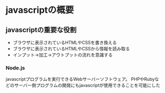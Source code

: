 # javascriptの概要

## javascriptの重要な役割
- ブラウザに表示されているHTMLやCSSを書き換える
- ブラウザに表示されているHTMLやCSSから情報を読み取る
- インプット→加工→アウトプットの流れを意識する


### Node.js  
javascriptプログラムを実行できるWebサーバーソフトウェア。
PHPやRubyなどのサーバー側プログラムの開発にもjavascriptが使用できることを可能にした
